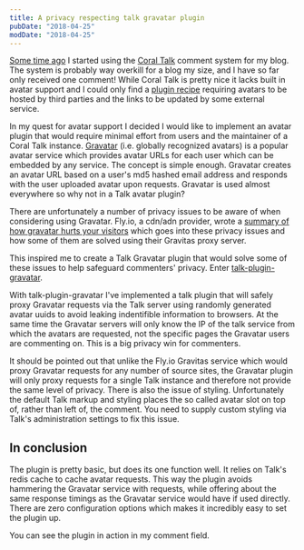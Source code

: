 ```yaml
---
title: A privacy respecting talk gravatar plugin
pubDate: "2018-04-25"
modDate: "2018-04-25"
---
```


[Some time ago](https://snorre.io/setting-up-coral-talk/) I started using the [Coral Talk](https://coralproject.net/products/talk.html) comment system for my blog. The system is probably way overkill for a blog my size, and I have so far only received one comment! While Coral Talk is pretty nice it lacks built in avatar support and I could only find a [plugin recipe](https://github.com/coralproject/talk-recipes/tree/master/plugins/avatar) requiring avatars to be hosted by third parties and the links to be updated by some external service.

In my quest for avatar support I decided I would like to implement an avatar plugin that would require minimal effort from users and the maintainer of a Coral Talk instance. [Gravatar](https://en.gravatar.com/) (i.e. globally recognized avatars) is a popular avatar service which provides avatar URLs for each user which can be embedded by any service. The concept is simple enough. Gravatar creates an avatar URL based on a user's md5 hashed email address and responds with the user uploaded avatar upon requests. Gravatar is used almost everywhere so why not in a Talk avatar plugin?

There are unfortunately a number of privacy issues to be aware of when considering using Gravatar. Fly.io, a cdn/adn provider, wrote a [summary of how gravatar hurts your visitors](https://fly.io/articles/how-gravatar-hurts-your-visitors/) which goes into these privacy issues and how some of them are solved using their Gravitas proxy server.

This inspired me to create a Talk Gravatar plugin that would solve some of these issues to help safeguard commenters' privacy. Enter [talk-plugin-gravatar](https://github.com/snorremd/talk-plugin-gravatar).

With talk-plugin-gravatar I've implemented a talk plugin that will safely proxy Gravatar requests via the Talk server using randomly generated avatar uuids to avoid leaking indentifible information to browsers. At the same time the Gravatar servers will only know the IP of the talk service from which the avatars are requested, not the specific pages the Gravatar users are commenting on. This is a big privacy win for commenters.

It should be pointed out that unlike the Fly.io Gravitas service which would proxy Gravatar requests for any number of source sites, the Gravatar plugin will only proxy requests for a single Talk instance and therefore not provide the same level of privacy. There is also the issue of styling. Unfortunately the default Talk markup and styling places the so called avatar slot on top of, rather than left of, the comment. You need to supply custom styling via Talk's administration settings to fix this issue.

## In conclusion

The plugin is pretty basic, but does its one function well. It relies on Talk's redis cache to cache avatar requests. This way the plugin avoids hammering the Gravatar service with requests, while offering about the same response timings as the Gravatar service would have if used directly. There are zero configuration options which makes it incredibly easy to set the plugin up.

You can see the plugin in action in my comment field.
